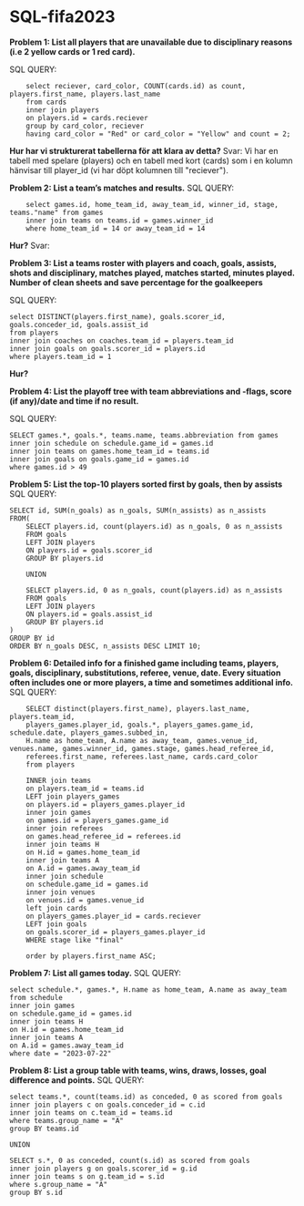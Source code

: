 # SQL-fifa2023

**Problem 1: List all players that are unavailable due to disciplinary reasons (i.e 2 yellow cards or 1 red card).**

SQL QUERY: 
```
    select reciever, card_color, COUNT(cards.id) as count, players.first_name, players.last_name
    from cards
    inner join players 
    on players.id = cards.reciever
    group by card_color, reciever
    having card_color = "Red" or card_color = "Yellow" and count = 2;
```


**Hur har vi strukturerat tabellerna för att klara av detta?**
Svar: Vi har en tabell med spelare (players) och en tabell med kort (cards) som i en kolumn hänvisar till player_id (vi har döpt kolumnen till "reciever"). 

**Problem 2: List a team’s matches and results.**
SQL QUERY: 
````
    select games.id, home_team_id, away_team_id, winner_id, stage, teams."name" from games
    inner join teams on teams.id = games.winner_id
    where home_team_id = 14 or away_team_id = 14
````

**Hur?**
Svar: 

**Problem 3: List a teams roster with players and coach, goals, assists, shots and disciplinary, matches played, matches started, minutes played. Number of clean sheets and save percentage for the goalkeepers**

SQL QUERY: 
````
select DISTINCT(players.first_name), goals.scorer_id, goals.conceder_id, goals.assist_id
from players
inner join coaches on coaches.team_id = players.team_id
inner join goals on goals.scorer_id = players.id
where players.team_id = 1

````
**Hur?**

**Problem 4: List the playoff tree with team abbreviations and -flags, score (if any)/date and time if no result.**

SQL QUERY: 
````
SELECT games.*, goals.*, teams.name, teams.abbreviation from games 
inner join schedule on schedule.game_id = games.id
inner join teams on games.home_team_id = teams.id
inner join goals on goals.game_id = games.id
where games.id > 49
````

**Problem 5: List the top-10 players sorted first by goals, then by assists**
SQL QUERY: 
````
SELECT id, SUM(n_goals) as n_goals, SUM(n_assists) as n_assists
FROM(
	SELECT players.id, count(players.id) as n_goals, 0 as n_assists
	FROM goals
	LEFT JOIN players
	ON players.id = goals.scorer_id
	GROUP BY players.id
	
	UNION
	
	SELECT players.id, 0 as n_goals, count(players.id) as n_assists
	FROM goals
	LEFT JOIN players
	ON players.id = goals.assist_id
	GROUP BY players.id
)
GROUP BY id
ORDER BY n_goals DESC, n_assists DESC LIMIT 10;
````

**Problem 6: Detailed info for a finished game including teams, players, goals, disciplinary, substitutions, referee, venue, date. Every situation often includes one or more players, a time and sometimes additional info.**
SQL QUERY: 
````
	SELECT distinct(players.first_name), players.last_name, players.team_id,
	players_games.player_id, goals.*, players_games.game_id, schedule.date, players_games.subbed_in,
	H.name as home_team, A.name as away_team, games.venue_id, venues.name, games.winner_id, games.stage, games.head_referee_id,
	referees.first_name, referees.last_name, cards.card_color
	from players

	INNER join teams
	on players.team_id = teams.id
	LEFT join players_games
	on players.id = players_games.player_id
	inner join games
	on games.id = players_games.game_id
	inner join referees
	on games.head_referee_id = referees.id
	inner join teams H
	on H.id = games.home_team_id
	inner join teams A
	on A.id = games.away_team_id
	inner join schedule
	on schedule.game_id = games.id
	inner join venues
	on venues.id = games.venue_id
	left join cards
	on players_games.player_id = cards.reciever
	LEFT join goals
	on goals.scorer_id = players_games.player_id
	WHERE stage like "final"

	order by players.first_name ASC;
````

**Problem 7: List all games today.**
SQL QUERY: 
````
select schedule.*, games.*, H.name as home_team, A.name as away_team  from schedule
inner join games 
on schedule.game_id = games.id
inner join teams H
on H.id = games.home_team_id
inner join teams A
on A.id = games.away_team_id
where date = "2023-07-22"
````

**Problem 8: List a group table with teams, wins, draws, losses, goal difference and points.**
SQL QUERY: 
````
select teams.*, count(teams.id) as conceded, 0 as scored from goals
inner join players c on goals.conceder_id = c.id
inner join teams on c.team_id = teams.id
where teams.group_name = "A"
group BY teams.id

UNION

SELECT s.*, 0 as conceded, count(s.id) as scored from goals
inner join players g on goals.scorer_id = g.id
inner join teams s on g.team_id = s.id
where s.group_name = "A"
group BY s.id
````